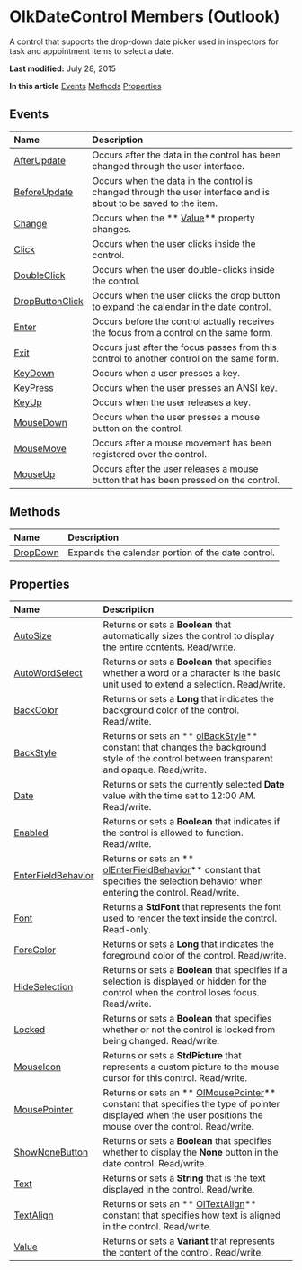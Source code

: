 
# OlkDateControl Members (Outlook)
A control that supports the drop-down date picker used in inspectors for task and appointment items to select a date. 

 **Last modified:** July 28, 2015

 **In this article**
 [Events](#sectionSection0)
 [Methods](#sectionSection1)
 [Properties](#sectionSection2)


## Events
<a name="sectionSection0"> </a>



|**Name**|**Description**|
|:-----|:-----|
| [AfterUpdate](7086c185-99a2-94e1-6041-64c58869067f.md)|Occurs after the data in the control has been changed through the user interface.|
| [BeforeUpdate](2347764e-dbd8-e622-ad5a-27795613abf5.md)|Occurs when the data in the control is changed through the user interface and is about to be saved to the item. |
| [Change](179e600a-8ce6-b1f4-176e-ac6aa68aaa8a.md)|Occurs when the  ** [Value](df2c96d4-42d4-fd33-a55b-2162f65069b7.md)** property changes.|
| [Click](ec2483b8-0fe1-de86-dc01-9cafbde31e44.md)|Occurs when the user clicks inside the control.|
| [DoubleClick](190ba56e-f4b2-ff11-0df9-1e98cdcef655.md)|Occurs when the user double-clicks inside the control.|
| [DropButtonClick](425118d2-afa4-4582-1f89-857e5b7ae903.md)|Occurs when the user clicks the drop button to expand the calendar in the date control.|
| [Enter](1e6c1905-d5f3-1063-1b7e-c62e54252e43.md)|Occurs before the control actually receives the focus from a control on the same form.|
| [Exit](6a8ec569-4e08-0400-95ad-934cbe2c20e4.md)|Occurs just after the focus passes from this control to another control on the same form.|
| [KeyDown](8b24fba9-5af4-9519-8391-1a57fab6e39e.md)|Occurs when a user presses a key.|
| [KeyPress](59b22d35-001a-4e99-3b71-d7f95a73d821.md)|Occurs when the user presses an ANSI key.|
| [KeyUp](7776832b-fdb0-cd2b-efa3-97dab74065e6.md)|Occurs when the user releases a key.|
| [MouseDown](df29431e-c8a6-e345-e9c3-4a4195e00d41.md)|Occurs when the user presses a mouse button on the control.|
| [MouseMove](a4788848-a2dd-d19e-e969-fb353eddbfc7.md)|Occurs after a mouse movement has been registered over the control.|
| [MouseUp](abe4afac-3afd-7f08-3128-650f847c692c.md)|Occurs after the user releases a mouse button that has been pressed on the control.|

## Methods
<a name="sectionSection1"> </a>



|**Name**|**Description**|
|:-----|:-----|
| [DropDown](7668e185-ced8-6ca9-d89c-493f08d542c9.md)|Expands the calendar portion of the date control.|

## Properties
<a name="sectionSection2"> </a>



|**Name**|**Description**|
|:-----|:-----|
| [AutoSize](fdade84d-fa98-868c-4c76-34030242dc83.md)|Returns or sets a  **Boolean** that automatically sizes the control to display the entire contents. Read/write.|
| [AutoWordSelect](cd26e65e-d25f-26e3-5b6c-736beefb0742.md)|Returns or sets a  **Boolean** that specifies whether a word or a character is the basic unit used to extend a selection. Read/write.|
| [BackColor](9b4bf367-18c7-deea-dab6-09d2e53ad5e9.md)|Returns or sets a  **Long** that indicates the background color of the control. Read/write.|
| [BackStyle](af73bf4f-4288-1679-4aff-26839e73c3c9.md)|Returns or sets an  ** [olBackStyle](54ed2253-fe39-9e91-e15a-8e9072d0c257.md)** constant that changes the background style of the control between transparent and opaque. Read/write.|
| [Date](f1c1a454-4c1f-7ae6-2fbd-f3875beb6cea.md)|Returns or sets the currently selected  **Date** value with the time set to 12:00 AM. Read/write.|
| [Enabled](ac687fc7-6e69-2020-25d3-facc24689633.md)|Returns or sets a  **Boolean** that indicates if the control is allowed to function. Read/write.|
| [EnterFieldBehavior](985b7c35-cdd7-a75b-309e-a6459beeab31.md)|Returns or sets an  ** [olEnterFieldBehavior](4f9271f9-32db-08c7-f452-12e9793d1f9b.md)** constant that specifies the selection behavior when entering the control. Read/write.|
| [Font](c05993d6-9a33-648b-ec2e-d8c442c2ad6f.md)|Returns a  **StdFont** that represents the font used to render the text inside the control. Read-only.|
| [ForeColor](d949651c-96a0-a6a6-65f1-03e7c58bb7d0.md)|Returns or sets a  **Long** that indicates the foreground color of the control. Read/write.|
| [HideSelection](74bd86f9-ab29-dc4a-0058-5f33abb2e9da.md)|Returns or sets a  **Boolean** that specifies if a selection is displayed or hidden for the control when the control loses focus. Read/write.|
| [Locked](9f34809b-70e8-503e-e345-5eaa59ccf087.md)|Returns or sets a  **Boolean** that specifies whether or not the control is locked from being changed. Read/write.|
| [MouseIcon](4d2bf497-0e80-2494-4197-e746778da519.md)|Returns or sets a  **StdPicture** that represents a custom picture to the mouse cursor for this control. Read/write.|
| [MousePointer](14ca0547-b43c-df9b-105c-ddb655629d34.md)|Returns or sets an  ** [OlMousePointer](527df8bb-000c-f108-0522-2d294858b251.md)** constant that specifies the type of pointer displayed when the user positions the mouse over the control. Read/write.|
| [ShowNoneButton](9a3cb14c-484c-a25a-e233-d99a14c31eb0.md)|Returns or sets a  **Boolean** that specifies whether to display the **None** button in the date control. Read/write.|
| [Text](fda479bc-c613-171f-4e81-efe9c548fd81.md)|Returns or sets a  **String** that is the text displayed in the control. Read/write.|
| [TextAlign](2050c4f9-b648-59a3-9171-dc31c49f3b51.md)|Returns or sets an  ** [OlTextAlign](f79a8b30-37e0-c1e6-7414-f664dfeb0c86.md)** constant that specifies how text is aligned in the control. Read/write.|
| [Value](df2c96d4-42d4-fd33-a55b-2162f65069b7.md)|Returns or sets a  **Variant** that represents the content of the control. Read/write.|
